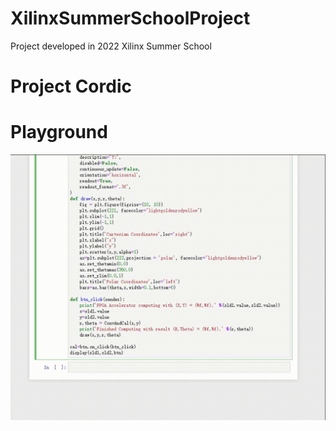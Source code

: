 # XilinxSummerSchoolProject
Project developed in 2022 Xilinx Summer School

# Project Cordic

# Playground
![image](https://github.com/MIKEHHQ/XilinxSummerSchoolProject/blob/main/Lab_DSP/Cordic/jupyter/playground_video.gif)